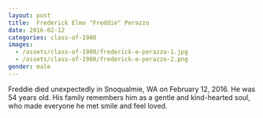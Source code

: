 ```yaml
---
layout: post
title:  Frederick Elmo "Freddie" Perazzo
date: 2016-02-12
categories: class-of-1980
images:
  - /assets/class-of-1980/frederick-e-perazzo-1.jpg
  - /assets/class-of-1980/frederick-e-perazzo-2.png
gender: male
---
```

Freddie died unexpectedly in Snoqualmie, WA on February 12, 2016.  He was 54 years old.  His family remembers him as a gentle and kind-hearted soul, who made everyone he met smile and feel loved.
